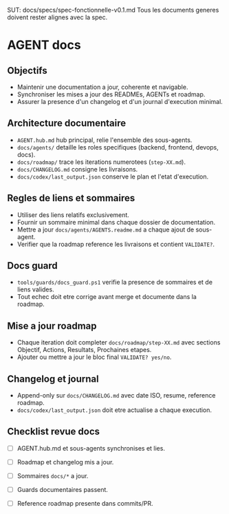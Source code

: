 SUT: docs/specs/spec-fonctionnelle-v0.1.md
Tous les documents generes doivent rester alignes avec la spec.

# AGENT docs

## Objectifs
- Maintenir une documentation a jour, coherente et navigable.
- Synchroniser les mises a jour des READMEs, AGENTs et roadmap.
- Assurer la presence d'un changelog et d'un journal d'execution minimal.

## Architecture documentaire
- `AGENT.hub.md` hub principal, relie l'ensemble des sous-agents.
- `docs/agents/` detaille les roles specifiques (backend, frontend, devops, docs).
- `docs/roadmap/` trace les iterations numerotees (`step-XX.md`).
- `docs/CHANGELOG.md` consigne les livraisons.
- `docs/codex/last_output.json` conserve le plan et l'etat d'execution.

## Regles de liens et sommaires
- Utiliser des liens relatifs exclusivement.
- Fournir un sommaire minimal dans chaque dossier de documentation.
- Mettre a jour `docs/agents/AGENTS.readme.md` a chaque ajout de sous-agent.
- Verifier que la roadmap reference les livraisons et contient `VALIDATE?`.

## Docs guard
- `tools/guards/docs_guard.ps1` verifie la presence de sommaires et de liens valides.
- Tout echec doit etre corrige avant merge et documente dans la roadmap.

## Mise a jour roadmap
- Chaque iteration doit completer `docs/roadmap/step-XX.md` avec sections Objectif, Actions, Resultats, Prochaines etapes.
- Ajouter ou mettre a jour le bloc final `VALIDATE? yes/no`.

## Changelog et journal
- Append-only sur `docs/CHANGELOG.md` avec date ISO, resume, reference roadmap.
- `docs/codex/last_output.json` doit etre actualise a chaque execution.

## Checklist revue docs
- [ ] AGENT.hub.md et sous-agents synchronises et lies.
- [ ] Roadmap et changelog mis a jour.
- [ ] Sommaires `docs/*` a jour.
- [ ] Guards documentaires passent.
- [ ] Reference roadmap presente dans commits/PR.


